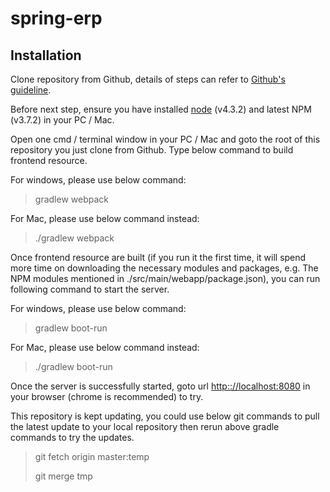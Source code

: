 # spring-erp

## Installation 

Clone repository from Github, details of steps can refer to [Github's guideline](https://help.github.com/articles/fork-a-repo/).

Before next step, ensure you have installed [node](https://nodejs.org/dist/v4.3.2/) (v4.3.2) and latest NPM (v3.7.2) in your PC / Mac.

Open one cmd / terminal window in your PC / Mac and goto the root of this repository you just clone from
 Github. Type below command to build frontend resource.

For windows, please use below command:

> gradlew webpack

For Mac, please use below command instead:

> ./gradlew webpack

Once frontend resource are built (if you run it the first time, it will spend more time on downloading the necessary modules and packages, e.g. The NPM modules mentioned in ./src/main/webapp/package.json), you can run
following command to start the server.

For windows, please use below command:

> gradlew boot-run

For Mac, please use below command instead:

> ./gradlew boot-run

Once the server is successfully started, goto url [http:://localhost:8080](http:://localhost:8080) in your browser (chrome is recommended) to try.

This repository is kept updating, you could use below git commands to pull the latest update to your local repository then rerun above gradle commands to try the updates.

> 
> git fetch origin master:temp
> 
> git merge tmp
> 
